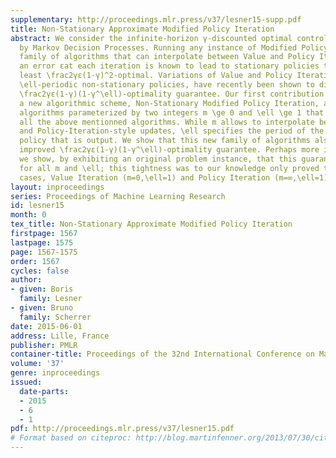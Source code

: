 ```yaml
---
supplementary: http://proceedings.mlr.press/v37/lesner15-supp.pdf
title: Non-Stationary Approximate Modified Policy Iteration
abstract: We consider the infinite-horizon γ-discounted optimal control problem formalized
  by Markov Decision Processes. Running any instance of Modified Policy Iteration—a
  family of algorithms that can interpolate between Value and Policy Iteration—with
  an error εat each iteration is known to lead to stationary policies that are at
  least \frac2γε(1-γ)^2-optimal. Variations of Value and Policy Iteration, that build
  \ell-periodic non-stationary policies, have recently been shown to display a better
  \frac2γε(1-γ)(1-γ^\ell)-optimality guarantee. Our first contribution is to describe
  a new algorithmic scheme, Non-Stationary Modified Policy Iteration, a family of
  algorithms parameterized by two integers m \ge 0 and \ell \ge 1 that generalizes
  all the above mentionned algorithms. While m allows to interpolate between Value-Iteration-style
  and Policy-Iteration-style updates, \ell specifies the period of the non-stationary
  policy that is output. We show that this new family of algorithms also enjoys the
  improved \frac2γε(1-γ)(1-γ^\ell)-optimality guarantee. Perhaps more importantly,
  we show, by exhibiting an original problem instance, that this guarantee is tight
  for all m and \ell; this tightness was to our knowledge only proved two specific
  cases, Value Iteration (m=0,\ell=1) and Policy Iteration (m=∞,\ell=1).
layout: inproceedings
series: Proceedings of Machine Learning Research
id: lesner15
month: 0
tex_title: Non-Stationary Approximate Modified Policy Iteration
firstpage: 1567
lastpage: 1575
page: 1567-1575
order: 1567
cycles: false
author:
- given: Boris
  family: Lesner
- given: Bruno
  family: Scherrer
date: 2015-06-01
address: Lille, France
publisher: PMLR
container-title: Proceedings of the 32nd International Conference on Machine Learning
volume: '37'
genre: inproceedings
issued:
  date-parts:
  - 2015
  - 6
  - 1
pdf: http://proceedings.mlr.press/v37/lesner15.pdf
# Format based on citeproc: http://blog.martinfenner.org/2013/07/30/citeproc-yaml-for-bibliographies/
---
```

